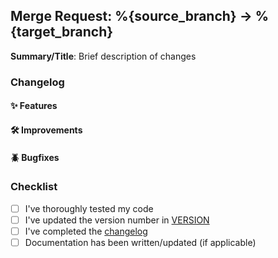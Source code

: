 ## Merge Request: %{source_branch} → %{target_branch}

**Summary/Title**: Brief description of changes

### Changelog

#### ✨ Features
<!-- Detailed description of new features -->

#### 🛠️ Improvements
<!-- Detailed description of improvements -->

#### 🪲 Bugfixes
<!-- Detailed description of bug fixes: what was the problem and how it has been resolved -->

### Checklist
<!-- Make sure to tick all the applicable checkboxes -->
- [ ] I've thoroughly tested my code
- [ ] I've updated the version number in [VERSION](../../VERSION)
- [ ] I've completed the [changelog](../../CHANGELOG.rst)
- [ ] Documentation has been written/updated (if applicable)